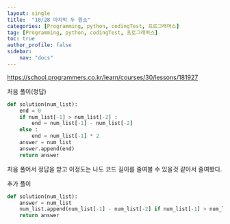 ```yaml
---
layout: single
title:  "10/28 마지막 두 원소"
categories: [Programming, python, codingTest, 프로그래머스]
tag: [Programming, python, codingTest, 프로그래머스]
toc: true
author_profile: false
sidebar:
    nav: "docs"
---
```


https://school.programmers.co.kr/learn/courses/30/lessons/181927



처음 풀이(정답)

```python
def solution(num_list):
    end = 0
    if num_list[-1] > num_list[-2] :
        end = num_list[-1] - num_list[-2]
    else :
        end = num_list[-1] * 2
    answer = num_list
    answer.append(end)
    return answer
```



처음 풀어서 정답을 받고 이정도는 나도 코드 길이를 줄여볼 수 있을것 같아서 줄여봤다.



추가 풀이

```python
def solution(num_list):
    answer = num_list
    num_list.append(num_list[-1] - num_list[-2] if num_list[-1] > num_list[-2] else num_list[-1] * 2)
    return answer
```

